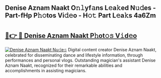 ## Denise Aznam Naakt O𝚗𝚕yf𝚊ns L𝚎a𝚔ed N𝚞𝚍es - Part-fHp P𝚑𝚘tos Vi𝚍𝚎o - H𝚘𝚝 Part L𝚎a𝚔s 4a6Zm

# <h2><a href="http://kff35l.oniu.top/?m=Denise+Aznam+Naakt">🔗👉 🔴 Denise Aznam Naakt P𝚑ot𝚘𝚜 V𝚒d𝚎o</a></h2>

[![Denise Aznam Naakt Nu𝚍e𝚜](https://i.imgur.com/0qMVB7G.gif)](http://kff35l.oniu.top/?m=Denise+Aznam+Naakt)
Digital content creator Denise Aznam Naakt, celebrated for disseminating dance and lifestyle information, through performances and personal vlogs. Outstanding magician's assistant Denise Aznam Naakt, recognized for their remarkable abilities and accomplishments in assisting magicians.  

